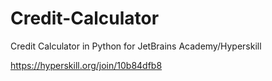 # Credit-Calculator
Credit Calculator in Python for JetBrains Academy/Hyperskill 

https://hyperskill.org/join/10b84dfb8
